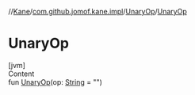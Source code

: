 //[Kane](../../index.md)/[com.github.jomof.kane.impl](../index.md)/[UnaryOp](index.md)/[UnaryOp](-unary-op.md)



# UnaryOp  
[jvm]  
Content  
fun [UnaryOp](-unary-op.md)(op: [String](https://kotlinlang.org/api/latest/jvm/stdlib/kotlin/-string/index.html) = "")  



